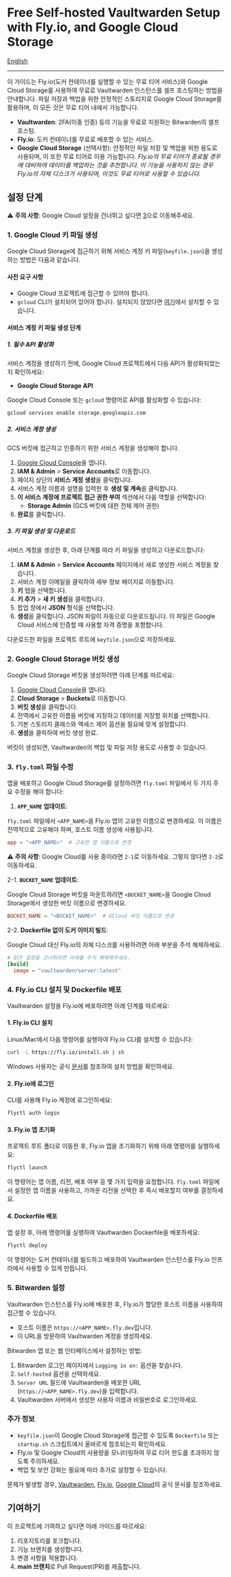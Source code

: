 # Free Self-hosted Vaultwarden Setup with Fly.io, and Google Cloud Storage

[English](docs/README.md)

---

이 가이드는 Fly.io(도커 컨테이너를 실행할 수 있는 무료 티어 서비스)와 Google Cloud Storage를 사용하여 무료로 Vaultwarden 인스턴스를 셀프 호스팅하는 방법을 안내합니다. 파일 저장과 백업을 위한 안정적인 스토리지로 Google Cloud Storage를 활용하며, 이 모든 것은 무료 티어 내에서 가능합니다.

- **Vaultwarden**: 2FA(이중 인증) 등의 기능을 무료로 지원하는 Bitwarden의 셀프 호스팅.
- **Fly.io**: 도커 컨테이너를 무료로 배포할 수 있는 서비스.
- **Google Cloud Storage** (선택사항): 안정적인 파일 저장 및 백업을 위한 용도로 사용되며, 이 또한 무료 티어로 이용 가능합니다. _Fly.io의 무료 티어가 종료될 경우에 대비하여 데이터를 백업하는 것을 추천합니다. 이 기능을 사용하지 않는 경우 Fly.io의 자체 디스크가 사용되며, 이것도 무료 티어로 사용할 수 있습니다._

## 설정 단계

⚠️ **주의 사항**: Google Cloud 설정을 건너뛰고 싶다면 [3](#3-flytoml-파일-수정)으로 이동해주세요.

### 1. Google Cloud 키 파일 생성

Google Cloud Storage에 접근하기 위해 서비스 계정 키 파일(`keyfile.json`)을 생성하는 방법은 다음과 같습니다.

#### 사전 요구 사항

- Google Cloud 프로젝트에 접근할 수 있어야 합니다.
- `gcloud` CLI가 설치되어 있어야 합니다. 설치되지 않았다면 [여기](https://cloud.google.com/sdk/docs/install)에서 설치할 수 있습니다.

#### 서비스 계정 키 파일 생성 단계

##### 1. 필수 API 활성화

서비스 계정을 생성하기 전에, Google Cloud 프로젝트에서 다음 API가 활성화되었는지 확인하세요:
- **Google Cloud Storage API**

Google Cloud Console 또는 `gcloud` 명령어로 API를 활성화할 수 있습니다:

```bash
gcloud services enable storage.googleapis.com
```

##### 2. 서비스 계정 생성

GCS 버킷에 접근하고 인증하기 위한 서비스 계정을 생성해야 합니다.

1. [Google Cloud Console](https://console.cloud.google.com/)을 엽니다.
2. **IAM & Admin** > **Service Accounts**로 이동합니다.
3. 페이지 상단의 **서비스 계정 생성**을 클릭합니다.
4. 서비스 계정 이름과 설명을 입력한 후 **생성 및 계속**을 클릭합니다.
5. **이 서비스 계정에 프로젝트 접근 권한 부여** 섹션에서 다음 역할을 선택합니다:
   - **Storage Admin** (GCS 버킷에 대한 전체 제어 권한)
6. **완료**를 클릭합니다.

##### 3. 키 파일 생성 및 다운로드

서비스 계정을 생성한 후, 아래 단계를 따라 키 파일을 생성하고 다운로드합니다:

1. **IAM & Admin** > **Service Accounts** 페이지에서 새로 생성한 서비스 계정을 찾습니다.
2. 서비스 계정 이메일을 클릭하여 세부 정보 페이지로 이동합니다.
3. **키** 탭을 선택합니다.
4. **키 추가** > **새 키 생성**을 클릭합니다.
5. 팝업 창에서 **JSON** 형식을 선택합니다.
6. **생성**을 클릭합니다. JSON 파일이 자동으로 다운로드됩니다. 이 파일은 Google Cloud 서비스에 인증할 때 사용할 자격 증명을 포함합니다.

다운로드한 파일을 프로젝트 루트에 `keyfile.json`으로 저장하세요.

### 2. Google Cloud Storage 버킷 생성

Google Cloud Storage 버킷을 생성하려면 아래 단계를 따르세요:

1. [Google Cloud Console](https://console.cloud.google.com/)을 엽니다.
2. **Cloud Storage** > **Buckets**로 이동합니다.
3. **버킷 생성**을 클릭합니다.
4. 전역에서 고유한 이름을 버킷에 지정하고 데이터를 저장할 위치를 선택합니다.
5. 기본 스토리지 클래스와 액세스 제어 옵션을 필요에 맞게 설정합니다.
6. **생성**을 클릭하여 버킷 생성 완료.

버킷이 생성되면, Vaultwarden의 백업 및 파일 저장 용도로 사용할 수 있습니다.

### 3. `fly.toml` 파일 수정

앱을 배포하고 Google Cloud Storage를 설정하려면 `fly.toml` 파일에서 두 가지 주요 수정을 해야 합니다:

1. **`APP_NAME` 업데이트**:

`fly.toml` 파일에서 `<APP_NAME>`을 Fly.io 앱의 고유한 이름으로 변경하세요. 이 이름은 전역적으로 고유해야 하며, 호스트 이름 생성에 사용됩니다.

```toml
app = "<APP_NAME>"  # 고유한 앱 이름으로 변경
```

⚠️ **주의 사항**: Google Cloud를 사용 중이라면 `2-1`로 이동하세요. 그렇지 않다면 `2-2`로 이동하세요.

2-1. **`BUCKET_NAME` 업데이트**:

Google Cloud Storage 버킷을 마운트하려면 `<BUCKET_NAME>`을 Google Cloud Storage에서 생성한 버킷 이름으로 변경하세요.

```toml
BUCKET_NAME = "<BUCKET_NAME>"  # GCloud 버킷 이름으로 변경
```

2-2. **Dockerfile 없이 도커 이미지 빌드**:

Google Cloud 대신 Fly.io의 자체 디스크를 사용하려면 아래 부분을 주석 해제하세요.

```toml
# GCP 설정을 건너뛰려면 아래를 주석 해제해주세요.
[build]
  image = "vaultwarden/server:latest"
```

### 4. Fly.io CLI 설치 및 Dockerfile 배포

Vaultwarden 설정을 Fly.io에 배포하려면 아래 단계를 따르세요:

#### 1. Fly.io CLI 설치

Linux/Mac에서 다음 명령어를 실행하여 Fly.io CLI를 설치할 수 있습니다:

```bash
curl -L https://fly.io/install.sh | sh
```

Windows 사용자는 공식 [문서](https://fly.io/docs/hands-on/install-flyctl/)를 참조하여 설치 방법을 확인하세요.

#### 2. Fly.io에 로그인

CLI를 사용해 Fly.io 계정에 로그인하세요:

```bash
flyctl auth login
```

#### 3. Fly.io 앱 초기화

프로젝트 루트 폴더로 이동한 후, Fly.io 앱을 초기화하기 위해 아래 명령어를 실행하세요:

```bash
flyctl launch
```

이 명령어는 앱 이름, 리전, 배포 여부 등 몇 가지 입력을 요청합니다. `fly.toml` 파일에서 설정한 앱 이름을 사용하고, 가까운 리전을 선택한 후 즉시 배포할지 여부를 결정하세요.

#### 4. Dockerfile 배포

앱 설정 후, 아래 명령어를 실행하여 Vaultwarden Dockerfile을 배포하세요:

```bash
flyctl deploy
```

이 명령어는 도커 컨테이너를 빌드하고 배포하여 Vaultwarden 인스턴스를 Fly.io 인프라에서 사용할 수 있게 만듭니다.

### 5. Bitwarden 설정

Vaultwarden 인스턴스를 Fly.io에 배포한 후, Fly.io가 할당한 호스트 이름을 사용하여 접근할 수 있습니다.

- 호스트 이름은 `https://<APP_NAME>.fly.dev`입니다.
- 이 URL을 방문하여 Vaultwarden 계정을 생성하세요.

Bitwarden 앱 또는 웹 인터페이스에서 설정하는 방법:
1. Bitwarden 로그인 페이지에서 `Logging in on:` 옵션을 찾습니다.
2. `Self-hosted` 옵션을 선택하세요.
3. `Server URL` 필드에 Vaultwarden을 배포한 URL (`https://<APP_NAME>.fly.dev`)을 입력합니다.
4. Vaultwarden 서버에서 생성한 사용자 이름과 비밀번호로 로그인하세요.

### 추가 정보

- `keyfile.json`이 Google Cloud Storage에 접근할 수 있도록 `Dockerfile` 또는 `startup.sh` 스크립트에서 올바르게 참조되는지 확인하세요.
- Fly.io 및 Google Cloud의 사용량을 모니터링하여 무료 티어 한도를 초과하지 않도록 주의하세요.
- 백업 및 보안 강화는 필요에 따라 추가로 설정할 수 있습니다.

문제가 발생할 경우, [Vaultwarden](https://github.com/dani-garcia/vaultwarden), [Fly.io](https://fly.io/docs/), [Google Cloud](https://cloud.google.com/)의 공식 문서를 참조하세요.

## 기여하기

이 프로젝트에 기여하고 싶다면 아래 가이드를 따르세요:

1. 리포지토리를 포크합니다.
2. 기능 브랜치를 생성합니다.
3. 변경 사항을 적용합니다.
4. **main 브랜치**로 Pull Request(PR)를 제출합니다.
